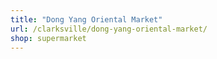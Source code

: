 ```yaml
---
title: "Dong Yang Oriental Market"
url: /clarksville/dong-yang-oriental-market/
shop: supermarket
---
```

